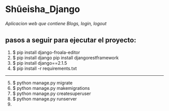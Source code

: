# Shūeisha_Django
###### Aplicacion web que contiene Blogs, login, logout 
## pasos a seguir para ejecutar el proyecto:

1.   $ pip install django-froala-editor
2.   $ pip install django pip install djangorestframework
3.   $ pip install django==2.1.5
4.   $ pip install -r requirements.txt
------------------------------------------------------------
5.   $ python manage.py migrate
6.   $ python manage.py makemigrations
7.   $ python manage.py createsuperuser
8.   $ python manage.py runserver
9.   

